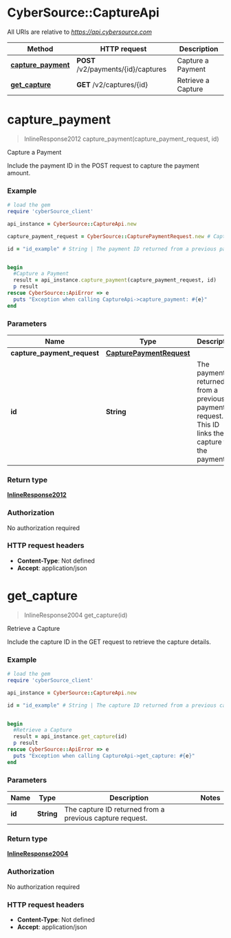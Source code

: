 # CyberSource::CaptureApi

All URIs are relative to *https://api.cybersource.com*

Method | HTTP request | Description
------------- | ------------- | -------------
[**capture_payment**](CaptureApi.md#capture_payment) | **POST** /v2/payments/{id}/captures | Capture a Payment
[**get_capture**](CaptureApi.md#get_capture) | **GET** /v2/captures/{id} | Retrieve a Capture


# **capture_payment**
> InlineResponse2012 capture_payment(capture_payment_request, id)

Capture a Payment

Include the payment ID in the POST request to capture the payment amount.

### Example
```ruby
# load the gem
require 'cyberSource_client'

api_instance = CyberSource::CaptureApi.new

capture_payment_request = CyberSource::CapturePaymentRequest.new # CapturePaymentRequest | 

id = "id_example" # String | The payment ID returned from a previous payment request. This ID links the capture to the payment. 


begin
  #Capture a Payment
  result = api_instance.capture_payment(capture_payment_request, id)
  p result
rescue CyberSource::ApiError => e
  puts "Exception when calling CaptureApi->capture_payment: #{e}"
end
```

### Parameters

Name | Type | Description  | Notes
------------- | ------------- | ------------- | -------------
 **capture_payment_request** | [**CapturePaymentRequest**](CapturePaymentRequest.md)|  | 
 **id** | **String**| The payment ID returned from a previous payment request. This ID links the capture to the payment.  | 

### Return type

[**InlineResponse2012**](InlineResponse2012.md)

### Authorization

No authorization required

### HTTP request headers

 - **Content-Type**: Not defined
 - **Accept**: application/json



# **get_capture**
> InlineResponse2004 get_capture(id)

Retrieve a Capture

Include the capture ID in the GET request to retrieve the capture details. 

### Example
```ruby
# load the gem
require 'cyberSource_client'

api_instance = CyberSource::CaptureApi.new

id = "id_example" # String | The capture ID returned from a previous capture request. 


begin
  #Retrieve a Capture
  result = api_instance.get_capture(id)
  p result
rescue CyberSource::ApiError => e
  puts "Exception when calling CaptureApi->get_capture: #{e}"
end
```

### Parameters

Name | Type | Description  | Notes
------------- | ------------- | ------------- | -------------
 **id** | **String**| The capture ID returned from a previous capture request.  | 

### Return type

[**InlineResponse2004**](InlineResponse2004.md)

### Authorization

No authorization required

### HTTP request headers

 - **Content-Type**: Not defined
 - **Accept**: application/json



